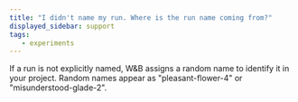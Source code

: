 ```yaml
---
title: "I didn't name my run. Where is the run name coming from?"
displayed_sidebar: support
tags:
   - experiments
---
```

If a run is not explicitly named, W&B assigns a random name to identify it in your project. Random names appear as "pleasant-flower-4" or "misunderstood-glade-2".